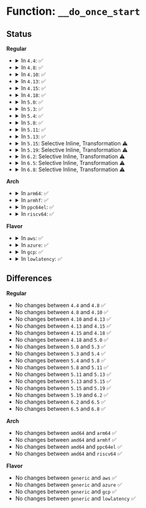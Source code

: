 # Function: <code>__do_once_start</code>

## Status
<b>Regular</b>
<ul>
<li>
<details>
<summary>In <code>4.4</code>: ✅</summary>

```c
bool __do_once_start(bool *done, long unsigned int *flags);
```

**Collision:** Unique Global

**Inline:** No

**Transformation:** False

**Instances:**

```
In lib/once.c (ffffffff81400d80)
Location: lib/once.c:36
Inline: False
Direct callers:
  - kernel/bpf/core.c:bpf_user_rnd_init_once
  - net/core/secure_seq.c:secure_ipv6_port_ephemeral
  - net/core/secure_seq.c:secure_ipv4_port_ephemeral
  - net/core/secure_seq.c:secure_tcpv6_sequence_number
  - net/core/secure_seq.c:secure_dccp_sequence_number
  - net/core/secure_seq.c:secure_dccpv6_sequence_number
  - net/core/secure_seq.c:secure_tcp_sequence_number
  - net/core/flow_dissector.c:flow_hash_from_keys
  - net/core/flow_dissector.c:__skb_get_hash
  - net/ipv4/route.c:update_or_create_fnhe
  - net/ipv4/route.c:__ip_select_ident
  - net/ipv4/route.c:find_exception
  - net/ipv4/ip_fragment.c:ipqhashfn
  - net/ipv4/inet_hashtables.c:inet_ehashfn
  - net/ipv4/tcp_fastopen.c:tcp_fastopen_init_key_once
  - net/ipv4/udp.c:udp_flow_hashrnd
  - net/ipv4/udp.c:udp_ehashfn
  - net/ipv4/fib_semantics.c:fib_rebalance
  - net/ipv4/syncookies.c:cookie_hash
  - net/ipv6/udp.c:udp6_ehashfn
  - net/ipv6/udp.c:udp6_ehashfn
  - net/ipv6/reassembly.c:inet6_hash_frag
  - net/ipv6/syncookies.c:cookie_hash
  - net/ipv6/output_core.c:ipv6_proxy_select_ident
  - net/ipv6/output_core.c:ipv6_select_ident
  - net/ipv6/inet6_hashtables.c:inet6_ehashfn
  - net/ipv6/inet6_hashtables.c:inet6_ehashfn
```
**Symbols:**

```
ffffffff81400d80-ffffffff81400dbf: __do_once_start (STB_GLOBAL)
```
</details>
</li>
<li>
<details>
<summary>In <code>4.8</code>: ✅</summary>

```c
bool __do_once_start(bool *done, long unsigned int *flags);
```

**Collision:** Unique Global

**Inline:** No

**Transformation:** False

**Instances:**

```
In lib/once.c (ffffffff81448520)
Location: lib/once.c:36
Inline: False
Direct callers:
  - kernel/bpf/core.c:bpf_user_rnd_init_once
  - net/core/secure_seq.c:secure_dccpv6_sequence_number
  - net/core/secure_seq.c:secure_dccp_sequence_number
  - net/core/secure_seq.c:secure_ipv4_port_ephemeral
  - net/core/secure_seq.c:secure_tcp_sequence_number
  - net/core/secure_seq.c:secure_ipv6_port_ephemeral
  - net/core/secure_seq.c:secure_tcpv6_sequence_number
  - net/core/flow_dissector.c:__skb_get_hash
  - net/core/flow_dissector.c:__skb_get_hash_symmetric
  - net/core/flow_dissector.c:flow_hash_from_keys
  - net/ipv4/route.c:find_exception
  - net/ipv4/route.c:update_or_create_fnhe
  - net/ipv4/route.c:__ip_select_ident
  - net/ipv4/ip_fragment.c:ipqhashfn
  - net/ipv4/inet_hashtables.c:inet_ehashfn
  - net/ipv4/tcp_fastopen.c:tcp_fastopen_init_key_once
  - net/ipv4/udp.c:udp_flow_hashrnd
  - net/ipv4/udp.c:udp_ehashfn
  - net/ipv4/fib_semantics.c:fib_rebalance
  - net/ipv4/syncookies.c:cookie_hash
  - net/ipv6/udp.c:udp6_ehashfn
  - net/ipv6/udp.c:udp6_ehashfn
  - net/ipv6/reassembly.c:inet6_hash_frag
  - net/ipv6/syncookies.c:cookie_hash
  - net/ipv6/output_core.c:ipv6_select_ident
  - net/ipv6/output_core.c:ipv6_proxy_select_ident
  - net/ipv6/inet6_hashtables.c:inet6_ehashfn
  - net/ipv6/inet6_hashtables.c:inet6_ehashfn
```
**Symbols:**

```
ffffffff81448520-ffffffff8144855f: __do_once_start (STB_GLOBAL)
```
</details>
</li>
<li>
<details>
<summary>In <code>4.10</code>: ✅</summary>

```c
bool __do_once_start(bool *done, long unsigned int *flags);
```

**Collision:** Unique Global

**Inline:** No

**Transformation:** False

**Instances:**

```
In lib/once.c (ffffffff81466f10)
Location: lib/once.c:36
Inline: False
Direct callers:
  - kernel/bpf/core.c:bpf_user_rnd_init_once
  - net/core/secure_seq.c:secure_dccpv6_sequence_number
  - net/core/secure_seq.c:secure_dccp_sequence_number
  - net/core/secure_seq.c:secure_ipv4_port_ephemeral
  - net/core/secure_seq.c:secure_tcp_sequence_number
  - net/core/secure_seq.c:secure_ipv6_port_ephemeral
  - net/core/secure_seq.c:secure_tcpv6_sequence_number
  - net/core/flow_dissector.c:__skb_get_hash
  - net/core/flow_dissector.c:__skb_get_hash_symmetric
  - net/core/flow_dissector.c:flow_hash_from_keys
  - net/ipv4/route.c:find_exception
  - net/ipv4/route.c:update_or_create_fnhe
  - net/ipv4/route.c:__ip_select_ident
  - net/ipv4/ip_fragment.c:ipqhashfn
  - net/ipv4/inet_hashtables.c:inet_ehashfn
  - net/ipv4/tcp_fastopen.c:tcp_fastopen_init_key_once
  - net/ipv4/udp.c:udp_flow_hashrnd
  - net/ipv4/udp.c:udp_ehashfn
  - net/ipv4/fib_semantics.c:fib_rebalance
  - net/ipv4/syncookies.c:cookie_hash
  - net/ipv6/udp.c:udp6_ehashfn
  - net/ipv6/udp.c:udp6_ehashfn
  - net/ipv6/reassembly.c:inet6_hash_frag
  - net/ipv6/syncookies.c:cookie_hash
  - net/ipv6/output_core.c:ipv6_select_ident
  - net/ipv6/output_core.c:ipv6_proxy_select_ident
  - net/ipv6/inet6_hashtables.c:inet6_ehashfn
  - net/ipv6/inet6_hashtables.c:inet6_ehashfn
```
**Symbols:**

```
ffffffff81466f10-ffffffff81466f4f: __do_once_start (STB_GLOBAL)
```
</details>
</li>
<li>
<details>
<summary>In <code>4.13</code>: ✅</summary>

```c
bool __do_once_start(bool *done, long unsigned int *flags);
```

**Collision:** Unique Global

**Inline:** No

**Transformation:** False

**Instances:**

```
In lib/once.c (ffffffff8146c3d0)
Location: lib/once.c:36
Inline: False
Direct callers:
  - kernel/bpf/core.c:bpf_user_rnd_init_once
  - net/core/secure_seq.c:secure_dccpv6_sequence_number
  - net/core/secure_seq.c:secure_dccp_sequence_number
  - net/core/secure_seq.c:secure_ipv4_port_ephemeral
  - net/core/secure_seq.c:secure_tcp_seq
  - net/core/secure_seq.c:secure_tcp_ts_off
  - net/core/secure_seq.c:secure_ipv6_port_ephemeral
  - net/core/secure_seq.c:secure_tcpv6_seq
  - net/core/secure_seq.c:secure_tcpv6_ts_off
  - net/core/flow_dissector.c:__skb_get_hash
  - net/core/flow_dissector.c:__skb_get_hash_symmetric
  - net/core/flow_dissector.c:flow_hash_from_keys
  - net/core/ethtool.c:netdev_rss_key_fill
  - net/ipv4/route.c:find_exception
  - net/ipv4/route.c:update_or_create_fnhe
  - net/ipv4/route.c:__ip_select_ident
  - net/ipv4/ip_fragment.c:ipqhashfn
  - net/ipv4/inet_hashtables.c:inet_ehashfn
  - net/ipv4/tcp_fastopen.c:tcp_fastopen_init_key_once
  - net/ipv4/udp.c:udp_flow_hashrnd
  - net/ipv4/udp.c:udp_ehashfn
  - net/ipv4/syncookies.c:cookie_hash
  - net/ipv6/udp.c:udp6_ehashfn
  - net/ipv6/udp.c:udp6_ehashfn
  - net/ipv6/reassembly.c:inet6_hash_frag
  - net/ipv6/syncookies.c:cookie_hash
  - net/ipv6/output_core.c:ipv6_select_ident
  - net/ipv6/output_core.c:ipv6_proxy_select_ident
  - net/ipv6/inet6_hashtables.c:inet6_ehashfn
  - net/ipv6/inet6_hashtables.c:inet6_ehashfn
```
**Symbols:**

```
ffffffff8146c3d0-ffffffff8146c40f: __do_once_start (STB_GLOBAL)
```
</details>
</li>
<li>
<details>
<summary>In <code>4.15</code>: ✅</summary>

```c
bool __do_once_start(bool *done, long unsigned int *flags);
```

**Collision:** Unique Global

**Inline:** No

**Transformation:** False

**Instances:**

```
In lib/once.c (ffffffff814986d0)
Location: lib/once.c:37
Inline: False
Direct callers:
  - kernel/bpf/core.c:bpf_user_rnd_init_once
  - net/core/secure_seq.c:secure_dccpv6_sequence_number
  - net/core/secure_seq.c:secure_dccp_sequence_number
  - net/core/secure_seq.c:secure_ipv4_port_ephemeral
  - net/core/secure_seq.c:secure_tcp_seq
  - net/core/secure_seq.c:secure_tcp_ts_off
  - net/core/secure_seq.c:secure_ipv6_port_ephemeral
  - net/core/secure_seq.c:secure_tcpv6_seq
  - net/core/secure_seq.c:secure_tcpv6_ts_off
  - net/core/flow_dissector.c:__skb_get_hash
  - net/core/flow_dissector.c:__skb_get_hash_symmetric
  - net/core/flow_dissector.c:flow_hash_from_keys
  - net/core/ethtool.c:netdev_rss_key_fill
  - net/ipv4/route.c:find_exception
  - net/ipv4/route.c:update_or_create_fnhe
  - net/ipv4/route.c:__ip_select_ident
  - net/ipv4/ip_fragment.c:ipqhashfn
  - net/ipv4/inet_hashtables.c:inet_ehashfn
  - net/ipv4/udp.c:udp_flow_hashrnd
  - net/ipv4/udp.c:udp_ehashfn
  - net/ipv4/syncookies.c:cookie_hash
  - net/ipv6/route.c:rt6_exception_hash
  - net/ipv6/udp.c:udp6_ehashfn
  - net/ipv6/udp.c:udp6_ehashfn
  - net/ipv6/reassembly.c:inet6_hash_frag
  - net/ipv6/syncookies.c:cookie_hash
  - net/ipv6/output_core.c:ipv6_select_ident
  - net/ipv6/output_core.c:ipv6_proxy_select_ident
  - net/ipv6/inet6_hashtables.c:inet6_ehashfn
  - net/ipv6/inet6_hashtables.c:inet6_ehashfn
```
**Symbols:**

```
ffffffff814986d0-ffffffff8149870f: __do_once_start (STB_GLOBAL)
```
</details>
</li>
<li>
<details>
<summary>In <code>4.18</code>: ✅</summary>

```c
bool __do_once_start(bool *done, long unsigned int *flags);
```

**Collision:** Unique Global

**Inline:** No

**Transformation:** False

**Instances:**

```
In lib/once.c (ffffffff814cd8b0)
Location: lib/once.c:37
Inline: False
Direct callers:
  - kernel/bpf/core.c:bpf_user_rnd_init_once
  - net/core/secure_seq.c:secure_dccpv6_sequence_number
  - net/core/secure_seq.c:secure_dccp_sequence_number
  - net/core/secure_seq.c:secure_ipv4_port_ephemeral
  - net/core/secure_seq.c:secure_tcp_seq
  - net/core/secure_seq.c:secure_tcp_ts_off
  - net/core/secure_seq.c:secure_ipv6_port_ephemeral
  - net/core/secure_seq.c:secure_tcpv6_seq
  - net/core/secure_seq.c:secure_tcpv6_ts_off
  - net/core/flow_dissector.c:__skb_get_hash
  - net/core/flow_dissector.c:__skb_get_hash_symmetric
  - net/core/flow_dissector.c:flow_hash_from_keys
  - net/core/ethtool.c:netdev_rss_key_fill
  - net/ipv4/route.c:find_exception
  - net/ipv4/route.c:find_exception
  - net/ipv4/route.c:update_or_create_fnhe
  - net/ipv4/route.c:__ip_select_ident
  - net/ipv4/inet_hashtables.c:inet_ehashfn
  - net/ipv4/udp.c:udp_flow_hashrnd
  - net/ipv4/udp.c:udp_ehashfn
  - net/ipv4/syncookies.c:cookie_hash
  - net/ipv6/route.c:rt6_exception_hash
  - net/ipv6/udp.c:udp6_ehashfn
  - net/ipv6/udp.c:udp6_ehashfn
  - net/ipv6/syncookies.c:cookie_hash
  - net/ipv6/output_core.c:ipv6_select_ident
  - net/ipv6/output_core.c:ipv6_proxy_select_ident
  - net/ipv6/inet6_hashtables.c:inet6_ehashfn
  - net/ipv6/inet6_hashtables.c:inet6_ehashfn
```
**Symbols:**

```
ffffffff814cd8b0-ffffffff814cd8f6: __do_once_start (STB_GLOBAL)
```
</details>
</li>
<li>
<details>
<summary>In <code>5.0</code>: ✅</summary>

```c
bool __do_once_start(bool *done, long unsigned int *flags);
```

**Collision:** Unique Global

**Inline:** No

**Transformation:** False

**Instances:**

```
In lib/once.c (ffffffff814e1f80)
Location: lib/once.c:37
Inline: False
Direct callers:
  - kernel/bpf/core.c:bpf_user_rnd_init_once
  - net/core/secure_seq.c:secure_dccpv6_sequence_number
  - net/core/secure_seq.c:secure_dccp_sequence_number
  - net/core/secure_seq.c:secure_ipv4_port_ephemeral
  - net/core/secure_seq.c:secure_tcp_seq
  - net/core/secure_seq.c:secure_tcp_ts_off
  - net/core/secure_seq.c:secure_ipv6_port_ephemeral
  - net/core/secure_seq.c:secure_tcpv6_seq
  - net/core/secure_seq.c:secure_tcpv6_ts_off
  - net/core/flow_dissector.c:__skb_get_hash
  - net/core/flow_dissector.c:__skb_get_hash_symmetric
  - net/core/flow_dissector.c:flow_hash_from_keys
  - net/core/ethtool.c:netdev_rss_key_fill
  - net/ipv4/route.c:find_exception
  - net/ipv4/route.c:find_exception
  - net/ipv4/route.c:update_or_create_fnhe
  - net/ipv4/route.c:__ip_select_ident
  - net/ipv4/inet_hashtables.c:inet_ehashfn
  - net/ipv4/udp.c:udp_flow_hashrnd
  - net/ipv4/udp.c:udp4_lib_lookup2
  - net/ipv4/syncookies.c:cookie_hash
  - net/ipv6/route.c:rt6_exception_hash
  - net/ipv6/udp.c:udp6_lib_lookup2
  - net/ipv6/udp.c:udp6_lib_lookup2
  - net/ipv6/syncookies.c:cookie_hash
  - net/ipv6/output_core.c:ipv6_select_ident
  - net/ipv6/output_core.c:ipv6_proxy_select_ident
  - net/ipv6/inet6_hashtables.c:inet6_ehashfn
  - net/ipv6/inet6_hashtables.c:inet6_ehashfn
```
**Symbols:**

```
ffffffff814e1f80-ffffffff814e1fc6: __do_once_start (STB_GLOBAL)
```
</details>
</li>
<li>
<details>
<summary>In <code>5.3</code>: ✅</summary>

```c
bool __do_once_start(bool *done, long unsigned int *flags);
```

**Collision:** Unique Global

**Inline:** No

**Transformation:** False

**Instances:**

```
In lib/once.c (ffffffff8150de30)
Location: lib/once.c:37
Inline: False
Direct callers:
  - kernel/bpf/core.c:bpf_user_rnd_init_once
  - net/core/secure_seq.c:secure_dccpv6_sequence_number
  - net/core/secure_seq.c:secure_dccp_sequence_number
  - net/core/secure_seq.c:secure_ipv4_port_ephemeral
  - net/core/secure_seq.c:secure_tcp_seq
  - net/core/secure_seq.c:secure_tcp_ts_off
  - net/core/secure_seq.c:secure_ipv6_port_ephemeral
  - net/core/secure_seq.c:secure_tcpv6_seq
  - net/core/secure_seq.c:secure_tcpv6_ts_off
  - net/core/flow_dissector.c:__skb_get_hash
  - net/core/flow_dissector.c:__skb_get_hash_symmetric
  - net/core/flow_dissector.c:flow_hash_from_keys
  - net/core/ethtool.c:netdev_rss_key_fill
  - net/ipv4/route.c:find_exception
  - net/ipv4/route.c:find_exception
  - net/ipv4/route.c:update_or_create_fnhe
  - net/ipv4/inet_hashtables.c:inet_ehashfn
  - net/ipv4/udp.c:udp_flow_hashrnd
  - net/ipv4/udp.c:udp4_lib_lookup2
  - net/ipv4/syncookies.c:cookie_hash
  - net/ipv6/route.c:rt6_exception_hash
  - net/ipv6/udp.c:udp6_lib_lookup2
  - net/ipv6/udp.c:udp6_lib_lookup2
  - net/ipv6/syncookies.c:cookie_hash
  - net/ipv6/inet6_hashtables.c:inet6_ehashfn
  - net/ipv6/inet6_hashtables.c:inet6_ehashfn
```
**Symbols:**

```
ffffffff8150de30-ffffffff8150de72: __do_once_start (STB_GLOBAL)
```
</details>
</li>
<li>
<details>
<summary>In <code>5.4</code>: ✅</summary>

```c
bool __do_once_start(bool *done, long unsigned int *flags);
```

**Collision:** Unique Global

**Inline:** No

**Transformation:** False

**Instances:**

```
In lib/once.c (ffffffff8152bc80)
Location: lib/once.c:37
Inline: False
Direct callers:
  - kernel/bpf/core.c:bpf_user_rnd_init_once
  - net/core/secure_seq.c:secure_dccpv6_sequence_number
  - net/core/secure_seq.c:secure_dccp_sequence_number
  - net/core/secure_seq.c:secure_ipv4_port_ephemeral
  - net/core/secure_seq.c:secure_tcp_seq
  - net/core/secure_seq.c:secure_tcp_ts_off
  - net/core/secure_seq.c:secure_ipv6_port_ephemeral
  - net/core/secure_seq.c:secure_tcpv6_seq
  - net/core/secure_seq.c:secure_tcpv6_ts_off
  - net/core/flow_dissector.c:__skb_get_hash
  - net/core/flow_dissector.c:__skb_get_hash_symmetric
  - net/core/flow_dissector.c:flow_hash_from_keys
  - net/core/ethtool.c:netdev_rss_key_fill
  - net/ipv4/route.c:find_exception
  - net/ipv4/route.c:find_exception
  - net/ipv4/route.c:update_or_create_fnhe
  - net/ipv4/inet_hashtables.c:inet_ehashfn
  - net/ipv4/udp.c:udp_flow_hashrnd
  - net/ipv4/udp.c:udp4_lib_lookup2
  - net/ipv4/syncookies.c:cookie_hash
  - net/ipv6/route.c:rt6_exception_hash
  - net/ipv6/udp.c:udp6_lib_lookup2
  - net/ipv6/udp.c:udp6_lib_lookup2
  - net/ipv6/syncookies.c:cookie_hash
  - net/ipv6/inet6_hashtables.c:inet6_ehashfn
  - net/ipv6/inet6_hashtables.c:inet6_ehashfn
```
**Symbols:**

```
ffffffff8152bc80-ffffffff8152bcc2: __do_once_start (STB_GLOBAL)
```
</details>
</li>
<li>
<details>
<summary>In <code>5.8</code>: ✅</summary>

```c
bool __do_once_start(bool *done, long unsigned int *flags);
```

**Collision:** Unique Global

**Inline:** No

**Transformation:** False

**Instances:**

```
In lib/once.c (ffffffff8158f660)
Location: lib/once.c:37
Inline: False
Direct callers:
  - kernel/bpf/core.c:bpf_user_rnd_init_once
  - fs/crypto/keyring.c:fscrypt_add_test_dummy_key
  - net/core/secure_seq.c:secure_dccpv6_sequence_number
  - net/core/secure_seq.c:secure_dccp_sequence_number
  - net/core/secure_seq.c:secure_ipv4_port_ephemeral
  - net/core/secure_seq.c:secure_tcp_seq
  - net/core/secure_seq.c:secure_tcp_ts_off
  - net/core/secure_seq.c:secure_ipv6_port_ephemeral
  - net/core/secure_seq.c:secure_tcpv6_seq
  - net/core/secure_seq.c:secure_tcpv6_ts_off
  - net/core/flow_dissector.c:__skb_get_hash
  - net/core/flow_dissector.c:__skb_get_hash_symmetric
  - net/core/flow_dissector.c:flow_hash_from_keys
  - net/ethtool/ioctl.c:netdev_rss_key_fill
  - net/ipv4/route.c:find_exception
  - net/ipv4/route.c:find_exception
  - net/ipv4/route.c:update_or_create_fnhe
  - net/ipv4/inet_hashtables.c:inet_ehashfn
  - net/ipv4/udp.c:udp_flow_hashrnd
  - net/ipv4/syncookies.c:cookie_hash
  - net/ipv6/route.c:__rt6_find_exception_spinlock
  - net/ipv6/udp.c:udp6_ehashfn
  - net/ipv6/udp.c:udp6_ehashfn
  - net/ipv6/inet6_hashtables.c:inet6_ehashfn
  - net/ipv6/inet6_hashtables.c:inet6_ehashfn
```
**Symbols:**

```
ffffffff8158f660-ffffffff8158f6a2: __do_once_start (STB_GLOBAL)
```
</details>
</li>
<li>
<details>
<summary>In <code>5.11</code>: ✅</summary>

```c
bool __do_once_start(bool *done, long unsigned int *flags);
```

**Collision:** Unique Global

**Inline:** No

**Transformation:** False

**Instances:**

```
In lib/once.c (ffffffff815ac190)
Location: lib/once.c:37
Inline: False
Direct callers:
  - kernel/bpf/core.c:bpf_user_rnd_init_once
  - fs/crypto/keyring.c:fscrypt_add_test_dummy_key
  - net/core/secure_seq.c:secure_dccpv6_sequence_number
  - net/core/secure_seq.c:secure_dccp_sequence_number
  - net/core/secure_seq.c:secure_ipv4_port_ephemeral
  - net/core/secure_seq.c:secure_tcp_seq
  - net/core/secure_seq.c:secure_tcp_ts_off
  - net/core/secure_seq.c:secure_ipv6_port_ephemeral
  - net/core/secure_seq.c:secure_tcpv6_seq
  - net/core/secure_seq.c:secure_tcpv6_ts_off
  - net/core/flow_dissector.c:__skb_get_hash
  - net/core/flow_dissector.c:__skb_get_hash_symmetric
  - net/core/flow_dissector.c:flow_hash_from_keys
  - net/ethtool/ioctl.c:netdev_rss_key_fill
  - net/ipv4/route.c:find_exception
  - net/ipv4/route.c:find_exception
  - net/ipv4/route.c:update_or_create_fnhe
  - net/ipv4/inet_hashtables.c:inet_ehashfn
  - net/ipv4/udp.c:udp_flow_hashrnd
  - net/ipv4/udp.c:udp_ehashfn
  - net/ipv4/syncookies.c:cookie_hash
  - net/ipv6/route.c:__rt6_find_exception_spinlock
  - net/ipv6/udp.c:udp6_ehashfn
  - net/ipv6/udp.c:udp6_ehashfn
  - net/ipv6/inet6_hashtables.c:inet6_ehashfn
  - net/ipv6/inet6_hashtables.c:inet6_ehashfn
```
**Symbols:**

```
ffffffff815ac190-ffffffff815ac1d2: __do_once_start (STB_GLOBAL)
```
</details>
</li>
<li>
<details>
<summary>In <code>5.13</code>: ✅</summary>

```c
bool __do_once_start(bool *done, long unsigned int *flags);
```

**Collision:** Unique Global

**Inline:** No

**Transformation:** False

**Instances:**

```
In lib/once.c (ffffffff815b6e30)
Location: lib/once.c:42
Inline: False
Direct callers:
  - kernel/bpf/core.c:bpf_user_rnd_init_once
  - fs/crypto/keyring.c:fscrypt_add_test_dummy_key
  - net/core/secure_seq.c:secure_dccpv6_sequence_number
  - net/core/secure_seq.c:secure_dccp_sequence_number
  - net/core/secure_seq.c:secure_ipv4_port_ephemeral
  - net/core/secure_seq.c:secure_tcp_seq
  - net/core/secure_seq.c:secure_tcp_ts_off
  - net/core/secure_seq.c:secure_ipv6_port_ephemeral
  - net/core/secure_seq.c:secure_tcpv6_seq
  - net/core/secure_seq.c:secure_tcpv6_ts_off
  - net/core/flow_dissector.c:__skb_get_hash
  - net/core/flow_dissector.c:__skb_get_hash_symmetric
  - net/core/flow_dissector.c:flow_hash_from_keys
  - net/ethtool/ioctl.c:netdev_rss_key_fill
  - net/ipv4/route.c:fnhe_hashfun
  - net/ipv4/inet_hashtables.c:__inet_hash_connect
  - net/ipv4/inet_hashtables.c:inet_ehashfn
  - net/ipv4/udp.c:udp_flow_hashrnd
  - net/ipv4/udp.c:udp_ehashfn
  - net/ipv4/syncookies.c:cookie_hash
  - net/ipv6/udp.c:udp6_ehashfn
  - net/ipv6/udp.c:udp6_ehashfn
  - net/ipv6/inet6_hashtables.c:inet6_ehashfn
  - net/ipv6/inet6_hashtables.c:inet6_ehashfn
  - net/mptcp/syncookies.c:mptcp_join_entry_hash
```
**Symbols:**

```
ffffffff815b6e30-ffffffff815b6e72: __do_once_start (STB_GLOBAL)
```
</details>
</li>
<li>
<details>
<summary>In <code>5.15</code>: Selective Inline, Transformation ⚠️</summary>

```c
bool __do_once_start(bool *done, long unsigned int *flags);
```

**Collision:** Unique Global

**Inline:** Selective

**Transformation:** True

**Instances:**

```
In lib/once.c (ffffffff8161d44b)
Location: lib/once.c:42
Inline: True
Direct callers:
  - kernel/bpf/core.c:bpf_user_rnd_init_once
  - fs/crypto/keyring.c:fscrypt_add_test_dummy_key
  - net/core/secure_seq.c:secure_dccpv6_sequence_number
  - net/core/secure_seq.c:secure_dccp_sequence_number
  - net/core/secure_seq.c:secure_ipv4_port_ephemeral
  - net/core/secure_seq.c:secure_tcp_seq
  - net/core/secure_seq.c:secure_tcp_ts_off
  - net/core/secure_seq.c:secure_ipv6_port_ephemeral
  - net/core/secure_seq.c:secure_tcpv6_seq
  - net/core/secure_seq.c:secure_tcpv6_ts_off
  - net/core/flow_dissector.c:__skb_get_hash
  - net/core/flow_dissector.c:__skb_get_hash_symmetric
  - net/core/flow_dissector.c:flow_hash_from_keys
  - net/ethtool/ioctl.c:netdev_rss_key_fill
  - net/ipv4/route.c:fnhe_hashfun
  - net/ipv4/inet_hashtables.c:__inet_hash_connect
  - net/ipv4/inet_hashtables.c:inet_ehashfn
  - net/ipv4/udp.c:udp_flow_hashrnd
  - net/ipv4/udp.c:udp_ehashfn
  - net/ipv4/syncookies.c:cookie_hash
  - net/ipv6/udp.c:udp6_ehashfn
  - net/ipv6/udp.c:udp6_ehashfn
  - net/ipv6/inet6_hashtables.c:inet6_ehashfn
  - net/ipv6/inet6_hashtables.c:inet6_ehashfn
  - net/mptcp/syncookies.c:mptcp_join_entry_hash
```
**Symbols:**

```
ffffffff81cdad41-ffffffff81cdad56: __do_once_start.cold (STB_LOCAL)
ffffffff8161d410-ffffffff8161d461: __do_once_start (STB_GLOBAL)
```
</details>
</li>
<li>
<details>
<summary>In <code>5.19</code>: Selective Inline, Transformation ⚠️</summary>

```c
bool __do_once_start(bool *done, long unsigned int *flags);
```

**Collision:** Unique Global

**Inline:** Selective

**Transformation:** True

**Instances:**

```
In lib/once.c (ffffffff816eaf23)
Location: lib/once.c:42
Inline: True
Direct callers:
  - kernel/bpf/core.c:bpf_user_rnd_init_once
  - fs/crypto/keyring.c:fscrypt_get_test_dummy_secret
  - net/core/secure_seq.c:secure_dccpv6_sequence_number
  - net/core/secure_seq.c:secure_dccp_sequence_number
  - net/core/secure_seq.c:secure_ipv4_port_ephemeral
  - net/core/secure_seq.c:secure_tcp_seq
  - net/core/secure_seq.c:secure_tcp_ts_off
  - net/core/secure_seq.c:secure_ipv6_port_ephemeral
  - net/core/secure_seq.c:secure_tcpv6_seq
  - net/core/secure_seq.c:secure_tcpv6_ts_off
  - net/core/flow_dissector.c:__skb_get_hash
  - net/core/flow_dissector.c:__skb_get_hash_symmetric
  - net/core/flow_dissector.c:flow_hash_from_keys
  - net/ethtool/ioctl.c:netdev_rss_key_fill
  - net/ipv4/route.c:fnhe_hashfun
  - net/ipv4/inet_hashtables.c:__inet_hash_connect
  - net/ipv4/inet_hashtables.c:inet_ehashfn
  - net/ipv4/udp.c:udp_flow_hashrnd
  - net/ipv4/udp.c:udp_ehashfn
  - net/ipv4/syncookies.c:cookie_hash
  - net/ipv6/udp.c:udp6_ehashfn
  - net/ipv6/udp.c:udp6_ehashfn
  - net/ipv6/inet6_hashtables.c:inet6_ehashfn
  - net/ipv6/inet6_hashtables.c:inet6_ehashfn
  - net/mptcp/syncookies.c:mptcp_join_entry_hash
```
**Symbols:**

```
ffffffff81e935fd-ffffffff81e93612: __do_once_start.cold (STB_LOCAL)
ffffffff816eaee0-ffffffff816eaf41: __do_once_start (STB_GLOBAL)
```
</details>
</li>
<li>
<details>
<summary>In <code>6.2</code>: Selective Inline, Transformation ⚠️</summary>

```c
bool __do_once_start(bool *done, long unsigned int *flags);
```

**Collision:** Unique Global

**Inline:** Selective

**Transformation:** True

**Instances:**

```
In lib/once.c (ffffffff817db4d3)
Location: lib/once.c:42
Inline: True
Direct callers:
  - kernel/bpf/core.c:bpf_user_rnd_init_once
  - fs/crypto/keyring.c:fscrypt_get_test_dummy_secret
  - net/core/secure_seq.c:secure_dccpv6_sequence_number
  - net/core/secure_seq.c:secure_dccp_sequence_number
  - net/core/secure_seq.c:secure_ipv4_port_ephemeral
  - net/core/secure_seq.c:secure_tcp_seq
  - net/core/secure_seq.c:secure_tcp_ts_off
  - net/core/secure_seq.c:secure_ipv6_port_ephemeral
  - net/core/secure_seq.c:secure_tcpv6_seq
  - net/core/secure_seq.c:secure_tcpv6_ts_off
  - net/core/flow_dissector.c:__skb_get_hash
  - net/core/flow_dissector.c:__skb_get_hash_symmetric
  - net/core/flow_dissector.c:flow_hash_from_keys
  - net/ethtool/ioctl.c:netdev_rss_key_fill
  - net/ipv4/route.c:fnhe_hashfun
  - net/ipv4/inet_hashtables.c:inet_ehashfn
  - net/ipv4/udp.c:udp_flow_hashrnd
  - net/ipv4/udp.c:udp_ehashfn
  - net/ipv4/syncookies.c:cookie_hash
  - net/ipv6/udp.c:udp6_ehashfn
  - net/ipv6/udp.c:udp6_ehashfn
  - net/ipv6/inet6_hashtables.c:inet6_ehashfn
  - net/ipv6/inet6_hashtables.c:inet6_ehashfn
  - net/mptcp/syncookies.c:mptcp_join_entry_hash
```
**Symbols:**

```
ffffffff820787c5-ffffffff820787da: __do_once_start.cold (STB_LOCAL)
ffffffff817db490-ffffffff817db4f1: __do_once_start (STB_GLOBAL)
```
</details>
</li>
<li>
<details>
<summary>In <code>6.5</code>: Selective Inline, Transformation ⚠️</summary>

```c
bool __do_once_start(bool *done, long unsigned int *flags);
```

**Collision:** Unique Global

**Inline:** Selective

**Transformation:** True

**Instances:**

```
In lib/once.c (ffffffff8181a743)
Location: lib/once.c:42
Inline: True
Direct callers:
  - kernel/bpf/core.c:bpf_user_rnd_init_once
  - fs/crypto/keyring.c:fscrypt_get_test_dummy_secret
  - net/core/secure_seq.c:secure_dccpv6_sequence_number
  - net/core/secure_seq.c:secure_dccp_sequence_number
  - net/core/secure_seq.c:secure_ipv4_port_ephemeral
  - net/core/secure_seq.c:secure_tcp_seq
  - net/core/secure_seq.c:secure_tcp_ts_off
  - net/core/secure_seq.c:secure_ipv6_port_ephemeral
  - net/core/secure_seq.c:secure_tcpv6_seq
  - net/core/secure_seq.c:secure_tcpv6_ts_off
  - net/core/flow_dissector.c:__skb_get_hash
  - net/core/flow_dissector.c:__skb_get_hash_symmetric
  - net/core/flow_dissector.c:flow_hash_from_keys
  - net/ethtool/ioctl.c:netdev_rss_key_fill
  - net/ipv4/route.c:fnhe_hashfun
  - net/ipv4/inet_hashtables.c:inet_ehashfn
  - net/ipv4/udp.c:udp_flow_hashrnd
  - net/ipv4/udp.c:udp_ehashfn
  - net/ipv4/syncookies.c:cookie_hash
  - net/ipv6/udp.c:udp6_ehashfn
  - net/ipv6/udp.c:udp6_ehashfn
  - net/ipv6/inet6_hashtables.c:inet6_ehashfn
  - net/ipv6/inet6_hashtables.c:inet6_ehashfn
  - net/mptcp/syncookies.c:mptcp_join_entry_hash
```
**Symbols:**

```
ffffffff820f8d70-ffffffff820f8d85: __do_once_start.cold (STB_LOCAL)
ffffffff8181a700-ffffffff8181a761: __do_once_start (STB_GLOBAL)
```
</details>
</li>
<li>
<details>
<summary>In <code>6.8</code>: Selective Inline, Transformation ⚠️</summary>

```c
bool __do_once_start(bool *done, long unsigned int *flags);
```

**Collision:** Unique Global

**Inline:** Selective

**Transformation:** True

**Instances:**

```
In lib/once.c (ffffffff8185fa93)
Location: lib/once.c:42
Inline: True
Direct callers:
  - kernel/bpf/core.c:bpf_user_rnd_init_once
  - fs/crypto/keyring.c:fscrypt_get_test_dummy_secret
  - net/core/secure_seq.c:secure_dccpv6_sequence_number
  - net/core/secure_seq.c:secure_dccp_sequence_number
  - net/core/secure_seq.c:secure_ipv4_port_ephemeral
  - net/core/secure_seq.c:secure_tcp_seq
  - net/core/secure_seq.c:secure_tcp_ts_off
  - net/core/secure_seq.c:secure_ipv6_port_ephemeral
  - net/core/secure_seq.c:secure_tcpv6_seq
  - net/core/secure_seq.c:secure_tcpv6_ts_off
  - net/core/flow_dissector.c:__skb_get_hash
  - net/core/flow_dissector.c:__skb_get_hash_symmetric
  - net/core/flow_dissector.c:flow_hash_from_keys
  - net/ethtool/ioctl.c:netdev_rss_key_fill
  - net/ipv4/route.c:fnhe_hashfun
  - net/ipv4/inet_hashtables.c:inet_ehashfn
  - net/ipv4/udp.c:udp_flow_hashrnd
  - net/ipv4/udp.c:udp_ehashfn
  - net/ipv4/syncookies.c:cookie_hash
  - net/ipv6/udp.c:udp6_ehashfn
  - net/ipv6/udp.c:udp6_ehashfn
  - net/ipv6/inet6_hashtables.c:inet6_ehashfn
  - net/ipv6/inet6_hashtables.c:inet6_ehashfn
  - net/mptcp/syncookies.c:mptcp_join_entry_hash
```
**Symbols:**

```
ffffffff821d6891-ffffffff821d68a6: __do_once_start.cold (STB_LOCAL)
ffffffff8185fa50-ffffffff8185fab1: __do_once_start (STB_GLOBAL)
```
</details>
</li>
</ul>
<b>Arch</b>
<ul>
<li>
<details>
<summary>In <code>arm64</code>: ✅</summary>

```c
bool __do_once_start(bool *done, long unsigned int *flags);
```

**Collision:** Unique Global

**Inline:** No

**Transformation:** False

**Instances:**

```
In lib/once.c (ffff8000106375f8)
Location: lib/once.c:37
Inline: False
Direct callers:
  - kernel/bpf/core.c:bpf_user_rnd_init_once
  - net/core/secure_seq.c:secure_dccpv6_sequence_number
  - net/core/secure_seq.c:secure_dccp_sequence_number
  - net/core/secure_seq.c:secure_ipv4_port_ephemeral
  - net/core/secure_seq.c:secure_tcp_seq
  - net/core/secure_seq.c:secure_tcp_ts_off
  - net/core/secure_seq.c:secure_ipv6_port_ephemeral
  - net/core/secure_seq.c:secure_tcpv6_seq
  - net/core/secure_seq.c:secure_tcpv6_ts_off
  - net/core/flow_dissector.c:__skb_get_hash
  - net/core/flow_dissector.c:__skb_get_hash_symmetric
  - net/core/flow_dissector.c:flow_hash_from_keys
  - net/core/ethtool.c:netdev_rss_key_fill
  - net/ipv4/route.c:find_exception
  - net/ipv4/route.c:find_exception
  - net/ipv4/route.c:update_or_create_fnhe
  - net/ipv4/inet_hashtables.c:inet_ehashfn
  - net/ipv4/udp.c:udp_flow_hashrnd
  - net/ipv4/udp.c:udp4_lib_lookup2
  - net/ipv4/syncookies.c:cookie_hash
  - net/ipv6/route.c:rt6_exception_hash
  - net/ipv6/udp.c:udp6_lib_lookup2
  - net/ipv6/udp.c:udp6_lib_lookup2
  - net/ipv6/inet6_hashtables.c:inet6_ehashfn
  - net/ipv6/inet6_hashtables.c:inet6_ehashfn
```
**Symbols:**

```
ffff8000106375f8-ffff8000106376cc: __do_once_start (STB_GLOBAL)
```
</details>
</li>
<li>
<details>
<summary>In <code>armhf</code>: ✅</summary>

```c
bool __do_once_start(bool *done, long unsigned int *flags);
```

**Collision:** Unique Global

**Inline:** No

**Transformation:** False

**Instances:**

```
In lib/once.c (c07dd274)
Location: lib/once.c:37
Inline: False
Direct callers:
  - kernel/bpf/core.c:bpf_user_rnd_init_once
  - net/core/secure_seq.c:secure_dccpv6_sequence_number
  - net/core/secure_seq.c:secure_dccp_sequence_number
  - net/core/secure_seq.c:secure_ipv4_port_ephemeral
  - net/core/secure_seq.c:secure_tcp_seq
  - net/core/secure_seq.c:secure_tcp_ts_off
  - net/core/secure_seq.c:secure_ipv6_port_ephemeral
  - net/core/secure_seq.c:secure_tcpv6_seq
  - net/core/secure_seq.c:secure_tcpv6_ts_off
  - net/core/flow_dissector.c:__skb_get_hash
  - net/core/flow_dissector.c:__skb_get_hash_symmetric
  - net/core/flow_dissector.c:flow_hash_from_keys
  - net/core/ethtool.c:netdev_rss_key_fill
  - net/ipv4/route.c:find_exception
  - net/ipv4/route.c:find_exception
  - net/ipv4/route.c:update_or_create_fnhe
  - net/ipv4/inet_hashtables.c:inet_ehashfn
  - net/ipv4/udp.c:udp_flow_hashrnd
  - net/ipv4/udp.c:udp4_lib_lookup2
  - net/ipv4/syncookies.c:cookie_hash
  - net/ipv6/route.c:rt6_exception_hash
  - net/ipv6/udp.c:udp6_lib_lookup2
  - net/ipv6/udp.c:udp6_lib_lookup2
  - net/ipv6/syncookies.c:cookie_hash
  - net/ipv6/inet6_hashtables.c:inet6_ehashfn
  - net/ipv6/inet6_hashtables.c:inet6_ehashfn
```
**Symbols:**

```
c07dd274-c07dd2c4: __do_once_start (STB_GLOBAL)
```
</details>
</li>
<li>
<details>
<summary>In <code>ppc64el</code>: ✅</summary>

```c
bool __do_once_start(bool *done, long unsigned int *flags);
```

**Collision:** Unique Global

**Inline:** No

**Transformation:** False

**Instances:**

```
In lib/once.c (c0000000007dd5c0)
Location: lib/once.c:37
Inline: False
Direct callers:
  - kernel/bpf/core.c:bpf_user_rnd_init_once
  - net/core/secure_seq.c:secure_dccpv6_sequence_number
  - net/core/secure_seq.c:secure_dccp_sequence_number
  - net/core/secure_seq.c:secure_ipv4_port_ephemeral
  - net/core/secure_seq.c:secure_tcp_seq
  - net/core/secure_seq.c:secure_tcp_ts_off
  - net/core/secure_seq.c:secure_ipv6_port_ephemeral
  - net/core/secure_seq.c:secure_tcpv6_seq
  - net/core/secure_seq.c:secure_tcpv6_ts_off
  - net/core/flow_dissector.c:__skb_get_hash
  - net/core/flow_dissector.c:__skb_get_hash_symmetric
  - net/core/flow_dissector.c:flow_hash_from_keys
  - net/core/ethtool.c:netdev_rss_key_fill
  - net/ipv4/route.c:find_exception
  - net/ipv4/route.c:find_exception
  - net/ipv4/route.c:update_or_create_fnhe
  - net/ipv4/inet_hashtables.c:inet_ehashfn
  - net/ipv4/udp.c:udp_flow_hashrnd
  - net/ipv4/udp.c:udp4_lib_lookup2
  - net/ipv4/syncookies.c:cookie_hash
  - net/ipv6/route.c:rt6_exception_hash
  - net/ipv6/udp.c:udp6_lib_lookup2
  - net/ipv6/udp.c:udp6_lib_lookup2
  - net/ipv6/inet6_hashtables.c:inet6_ehashfn
  - net/ipv6/inet6_hashtables.c:inet6_ehashfn
```
**Symbols:**

```
c0000000007dd5c0-c0000000007dd660: __do_once_start (STB_GLOBAL)
```
</details>
</li>
<li>
<details>
<summary>In <code>riscv64</code>: ✅</summary>

```c
bool __do_once_start(bool *done, long unsigned int *flags);
```

**Collision:** Unique Global

**Inline:** No

**Transformation:** False

**Instances:**

```
In lib/once.c (ffffffe000464888)
Location: lib/once.c:37
Inline: False
Direct callers:
  - kernel/bpf/core.c:bpf_user_rnd_init_once
  - net/core/secure_seq.c:secure_dccpv6_sequence_number
  - net/core/secure_seq.c:secure_dccp_sequence_number
  - net/core/secure_seq.c:secure_ipv4_port_ephemeral
  - net/core/secure_seq.c:secure_tcp_seq
  - net/core/secure_seq.c:secure_tcp_ts_off
  - net/core/secure_seq.c:secure_ipv6_port_ephemeral
  - net/core/secure_seq.c:secure_tcpv6_seq
  - net/core/secure_seq.c:secure_tcpv6_ts_off
  - net/core/flow_dissector.c:__skb_get_hash
  - net/core/flow_dissector.c:__skb_get_hash_symmetric
  - net/core/flow_dissector.c:flow_hash_from_keys
  - net/core/ethtool.c:netdev_rss_key_fill
  - net/ipv4/route.c:find_exception
  - net/ipv4/route.c:find_exception
  - net/ipv4/route.c:update_or_create_fnhe
  - net/ipv4/inet_hashtables.c:inet_ehashfn
  - net/ipv4/udp.c:udp_flow_hashrnd
  - net/ipv4/udp.c:udp4_lib_lookup2
  - net/ipv4/syncookies.c:cookie_hash
  - net/ipv6/route.c:rt6_exception_hash
  - net/ipv6/udp.c:udp6_lib_lookup2
  - net/ipv6/udp.c:udp6_lib_lookup2
  - net/ipv6/syncookies.c:cookie_hash
  - net/ipv6/inet6_hashtables.c:inet6_ehashfn
  - net/ipv6/inet6_hashtables.c:inet6_ehashfn
```
**Symbols:**

```
ffffffe000464888-ffffffe0004648e0: __do_once_start (STB_GLOBAL)
```
</details>
</li>
</ul>
<b>Flavor</b>
<ul>
<li>
<details>
<summary>In <code>aws</code>: ✅</summary>

```c
bool __do_once_start(bool *done, long unsigned int *flags);
```

**Collision:** Unique Global

**Inline:** No

**Transformation:** False

**Instances:**

```
In lib/once.c (ffffffff81524260)
Location: lib/once.c:37
Inline: False
Direct callers:
  - kernel/bpf/core.c:bpf_user_rnd_init_once
  - drivers/nvme/host/pci.c:nvme_map_data
  - net/core/secure_seq.c:secure_dccpv6_sequence_number
  - net/core/secure_seq.c:secure_dccp_sequence_number
  - net/core/secure_seq.c:secure_ipv4_port_ephemeral
  - net/core/secure_seq.c:secure_tcp_seq
  - net/core/secure_seq.c:secure_tcp_ts_off
  - net/core/secure_seq.c:secure_ipv6_port_ephemeral
  - net/core/secure_seq.c:secure_tcpv6_seq
  - net/core/secure_seq.c:secure_tcpv6_ts_off
  - net/core/flow_dissector.c:__skb_get_hash
  - net/core/flow_dissector.c:__skb_get_hash_symmetric
  - net/core/flow_dissector.c:flow_hash_from_keys
  - net/core/ethtool.c:netdev_rss_key_fill
  - net/ipv4/route.c:find_exception
  - net/ipv4/route.c:find_exception
  - net/ipv4/route.c:update_or_create_fnhe
  - net/ipv4/inet_hashtables.c:inet_ehashfn
  - net/ipv4/udp.c:udp_flow_hashrnd
  - net/ipv4/udp.c:udp4_lib_lookup2
  - net/ipv4/syncookies.c:cookie_hash
  - net/ipv6/route.c:rt6_exception_hash
  - net/ipv6/udp.c:udp6_lib_lookup2
  - net/ipv6/udp.c:udp6_lib_lookup2
  - net/ipv6/syncookies.c:cookie_hash
  - net/ipv6/inet6_hashtables.c:inet6_ehashfn
  - net/ipv6/inet6_hashtables.c:inet6_ehashfn
```
**Symbols:**

```
ffffffff81524260-ffffffff815242a2: __do_once_start (STB_GLOBAL)
```
</details>
</li>
<li>
<details>
<summary>In <code>azure</code>: ✅</summary>

```c
bool __do_once_start(bool *done, long unsigned int *flags);
```

**Collision:** Unique Global

**Inline:** No

**Transformation:** False

**Instances:**

```
In lib/once.c (ffffffff81514540)
Location: lib/once.c:37
Inline: False
Direct callers:
  - kernel/bpf/core.c:bpf_user_rnd_init_once
  - drivers/nvme/host/pci.c:nvme_map_data
  - net/core/secure_seq.c:secure_dccpv6_sequence_number
  - net/core/secure_seq.c:secure_dccp_sequence_number
  - net/core/secure_seq.c:secure_ipv4_port_ephemeral
  - net/core/secure_seq.c:secure_tcp_seq
  - net/core/secure_seq.c:secure_tcp_ts_off
  - net/core/secure_seq.c:secure_ipv6_port_ephemeral
  - net/core/secure_seq.c:secure_tcpv6_seq
  - net/core/secure_seq.c:secure_tcpv6_ts_off
  - net/core/flow_dissector.c:__skb_get_hash
  - net/core/flow_dissector.c:__skb_get_hash_symmetric
  - net/core/flow_dissector.c:flow_hash_from_keys
  - net/core/ethtool.c:netdev_rss_key_fill
  - net/ipv4/route.c:find_exception
  - net/ipv4/route.c:find_exception
  - net/ipv4/route.c:update_or_create_fnhe
  - net/ipv4/inet_hashtables.c:inet_ehashfn
  - net/ipv4/udp.c:udp_flow_hashrnd
  - net/ipv4/udp.c:udp4_lib_lookup2
  - net/ipv4/syncookies.c:cookie_hash
  - net/ipv6/route.c:rt6_exception_hash
  - net/ipv6/udp.c:udp6_lib_lookup2
  - net/ipv6/udp.c:udp6_lib_lookup2
  - net/ipv6/syncookies.c:cookie_hash
  - net/ipv6/inet6_hashtables.c:inet6_ehashfn
  - net/ipv6/inet6_hashtables.c:inet6_ehashfn
```
**Symbols:**

```
ffffffff81514540-ffffffff81514582: __do_once_start (STB_GLOBAL)
```
</details>
</li>
<li>
<details>
<summary>In <code>gcp</code>: ✅</summary>

```c
bool __do_once_start(bool *done, long unsigned int *flags);
```

**Collision:** Unique Global

**Inline:** No

**Transformation:** False

**Instances:**

```
In lib/once.c (ffffffff815202f0)
Location: lib/once.c:37
Inline: False
Direct callers:
  - kernel/bpf/core.c:bpf_user_rnd_init_once
  - net/core/secure_seq.c:secure_dccpv6_sequence_number
  - net/core/secure_seq.c:secure_dccp_sequence_number
  - net/core/secure_seq.c:secure_ipv4_port_ephemeral
  - net/core/secure_seq.c:secure_tcp_seq
  - net/core/secure_seq.c:secure_tcp_ts_off
  - net/core/secure_seq.c:secure_ipv6_port_ephemeral
  - net/core/secure_seq.c:secure_tcpv6_seq
  - net/core/secure_seq.c:secure_tcpv6_ts_off
  - net/core/flow_dissector.c:__skb_get_hash
  - net/core/flow_dissector.c:__skb_get_hash_symmetric
  - net/core/flow_dissector.c:flow_hash_from_keys
  - net/core/ethtool.c:netdev_rss_key_fill
  - net/netfilter/nf_conntrack_core.c:nf_ct_get_id
  - net/netfilter/nf_conntrack_core.c:hash_conntrack_raw
  - net/netfilter/nf_conntrack_expect.c:nf_ct_expect_dst_hash
  - net/netfilter/nf_conntrack_netlink.c:nf_expect_get_id
  - net/ipv4/route.c:find_exception
  - net/ipv4/route.c:find_exception
  - net/ipv4/route.c:update_or_create_fnhe
  - net/ipv4/inet_hashtables.c:inet_ehashfn
  - net/ipv4/udp.c:udp_flow_hashrnd
  - net/ipv4/udp.c:udp4_lib_lookup2
  - net/ipv4/syncookies.c:cookie_hash
  - net/ipv6/route.c:rt6_exception_hash
  - net/ipv6/udp.c:udp6_lib_lookup2
  - net/ipv6/udp.c:udp6_lib_lookup2
  - net/ipv6/syncookies.c:cookie_hash
  - net/ipv6/inet6_hashtables.c:inet6_ehashfn
  - net/ipv6/inet6_hashtables.c:inet6_ehashfn
```
**Symbols:**

```
ffffffff815202f0-ffffffff81520332: __do_once_start (STB_GLOBAL)
```
</details>
</li>
<li>
<details>
<summary>In <code>lowlatency</code>: ✅</summary>

```c
bool __do_once_start(bool *done, long unsigned int *flags);
```

**Collision:** Unique Global

**Inline:** No

**Transformation:** False

**Instances:**

```
In lib/once.c (ffffffff81539c70)
Location: lib/once.c:37
Inline: False
Direct callers:
  - kernel/bpf/core.c:bpf_user_rnd_init_once
  - net/core/secure_seq.c:secure_dccpv6_sequence_number
  - net/core/secure_seq.c:secure_dccp_sequence_number
  - net/core/secure_seq.c:secure_ipv4_port_ephemeral
  - net/core/secure_seq.c:secure_tcp_seq
  - net/core/secure_seq.c:secure_tcp_ts_off
  - net/core/secure_seq.c:secure_ipv6_port_ephemeral
  - net/core/secure_seq.c:secure_tcpv6_seq
  - net/core/secure_seq.c:secure_tcpv6_ts_off
  - net/core/flow_dissector.c:__skb_get_hash
  - net/core/flow_dissector.c:__skb_get_hash_symmetric
  - net/core/flow_dissector.c:flow_hash_from_keys
  - net/core/ethtool.c:netdev_rss_key_fill
  - net/ipv4/route.c:find_exception
  - net/ipv4/route.c:find_exception
  - net/ipv4/route.c:update_or_create_fnhe
  - net/ipv4/inet_hashtables.c:inet_ehashfn
  - net/ipv4/udp.c:udp_flow_hashrnd
  - net/ipv4/udp.c:udp4_lib_lookup2
  - net/ipv4/syncookies.c:cookie_hash
  - net/ipv6/route.c:rt6_exception_hash
  - net/ipv6/udp.c:udp6_lib_lookup2
  - net/ipv6/udp.c:udp6_lib_lookup2
  - net/ipv6/syncookies.c:cookie_hash
  - net/ipv6/inet6_hashtables.c:inet6_ehashfn
  - net/ipv6/inet6_hashtables.c:inet6_ehashfn
```
**Symbols:**

```
ffffffff81539c70-ffffffff81539cb2: __do_once_start (STB_GLOBAL)
```
</details>
</li>
</ul>

## Differences
<b>Regular</b>
<ul>
<li>
No changes between <code>4.4</code> and <code>4.8</code> ✅
</li>
<li>
No changes between <code>4.8</code> and <code>4.10</code> ✅
</li>
<li>
No changes between <code>4.10</code> and <code>4.13</code> ✅
</li>
<li>
No changes between <code>4.13</code> and <code>4.15</code> ✅
</li>
<li>
No changes between <code>4.15</code> and <code>4.18</code> ✅
</li>
<li>
No changes between <code>4.18</code> and <code>5.0</code> ✅
</li>
<li>
No changes between <code>5.0</code> and <code>5.3</code> ✅
</li>
<li>
No changes between <code>5.3</code> and <code>5.4</code> ✅
</li>
<li>
No changes between <code>5.4</code> and <code>5.8</code> ✅
</li>
<li>
No changes between <code>5.8</code> and <code>5.11</code> ✅
</li>
<li>
No changes between <code>5.11</code> and <code>5.13</code> ✅
</li>
<li>
No changes between <code>5.13</code> and <code>5.15</code> ✅
</li>
<li>
No changes between <code>5.15</code> and <code>5.19</code> ✅
</li>
<li>
No changes between <code>5.19</code> and <code>6.2</code> ✅
</li>
<li>
No changes between <code>6.2</code> and <code>6.5</code> ✅
</li>
<li>
No changes between <code>6.5</code> and <code>6.8</code> ✅
</li>
</ul>
<b>Arch</b>
<ul>
<li>
No changes between <code>amd64</code> and <code>arm64</code> ✅
</li>
<li>
No changes between <code>amd64</code> and <code>armhf</code> ✅
</li>
<li>
No changes between <code>amd64</code> and <code>ppc64el</code> ✅
</li>
<li>
No changes between <code>amd64</code> and <code>riscv64</code> ✅
</li>
</ul>
<b>Flavor</b>
<ul>
<li>
No changes between <code>generic</code> and <code>aws</code> ✅
</li>
<li>
No changes between <code>generic</code> and <code>azure</code> ✅
</li>
<li>
No changes between <code>generic</code> and <code>gcp</code> ✅
</li>
<li>
No changes between <code>generic</code> and <code>lowlatency</code> ✅
</li>
</ul>

